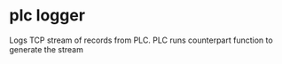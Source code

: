 # plc logger

Logs TCP stream of records from PLC. PLC runs counterpart function to generate the stream